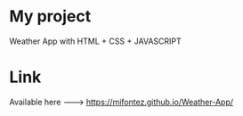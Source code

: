# My project
Weather App with HTML + CSS + JAVASCRIPT

# Link

Available here ---> https://mifontez.github.io/Weather-App/
